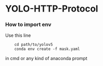 # YOLO-HTTP-Protocol

### How to import env
Use this line   

		cd path/to/yolov5    
		conda env create -f mask.yaml    
		
in cmd or any kind of anaconda prompt
